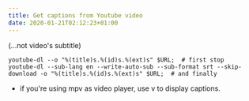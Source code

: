 ```yaml
---
title: Get captions from Youtube video
date: 2020-01-21T02:12:23+01:00
---
```


(...not video's subtitle)

```
youtube-dl --o "%(title)s.%(id)s.%(ext)s" $URL;  # first stop
youtube-dl --sub-lang en --write-auto-sub --sub-format srt --skip-download -o "%(title)s.%(id)s.%(ext)s" $URL;  # and finally

```

* if you're using mpv as video player, use v to display captions.
